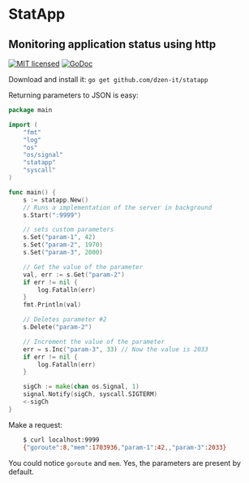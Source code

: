 StatApp
=======
**Monitoring application status using http**
---

[![MIT licensed](https://img.shields.io/badge/license-MIT-blue.svg)](https://raw.githubusercontent.com/hyperium/hyper/master/LICENSE)
[![GoDoc](https://godoc.org/github.com/dzen-it/statapp?status.svg)](https://godoc.org/github.com/dzen-it/statapp)

Download and install it: `go get github.com/dzen-it/statapp` 

Returning parameters to JSON is easy:
``` go
package main

import (
	"fmt"
	"log"
	"os"
	"os/signal"
	"statapp"
	"syscall"
)

func main() {
	s := statapp.New()
	// Runs a implementation of the server in background
	s.Start(":9999")

	// sets custom parameters
	s.Set("param-1", 42)
	s.Set("param-2", 1970)
	s.Set("param-3", 2000)

	// Get the value of the parameter
	val, err := s.Get("param-2")
	if err != nil {
		log.Fatalln(err)
	}
	fmt.Println(val)

	// Deletes parameter #2
	s.Delete("param-2")

	// Increment the value of the parameter
	err = s.Inc("param-3", 33) // Now the value is 2033
	if err != nil {
		log.Fatalln(err)
	}

	sigCh := make(chan os.Signal, 1)
	signal.Notify(sigCh, syscall.SIGTERM)
	<-sigCh
}
```
Make a request:
``` bash
    $ curl localhost:9999
    {"goroute":8,"mem":1703936,"param-1":42,,"param-3":2033}
```
You could notice `goroute` and `mem`. Yes, the parameters are present by default.
